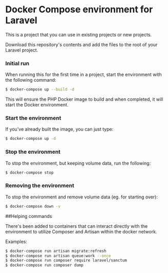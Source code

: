 # Docker Compose environment for Laravel

This is a project that you can use in existing projects or new projects.

Download this repository's contents and add the files to the root of your Laravel project.

### Initial run

When running this for the first time in a project, start the environment with the following command:

```bash
$ docker-compose up --build -d
```

This will ensure the PHP Docker image to build and when completed, it will start the Docker environment.

### Start the environment

If you've already built the image, you can just type:

```bash
$ docker-compose up -d
```

### Stop the environment

To stop the environment, but keeping volume data, run the following:

```bash
$ docker-compose stop
```

### Removing the environment

To stop the environment and remove volume data (eg. for starting over):

```bash
$ docker-compose down -v
```

##Helping commands

There's been added to containers that can interact directly with the environment to utilize Composer and Artisan within the docker network.

Examples:

```bash
$ docker-compose run artisan migrate:refresh
$ docker-compose run artisan queue:work --once
$ docker-compose run composer require laravel/sanctum
$ docker-compose run composer dump
```



